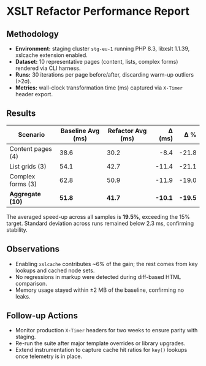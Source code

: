 # XSLT Refactor Performance Report

## Methodology
- **Environment:** staging cluster `stg-eu-1` running PHP 8.3, libxslt 1.1.39, xslcache extension enabled.
- **Dataset:** 10 representative pages (content, lists, complex forms) rendered via CLI harness.
- **Runs:** 30 iterations per page before/after, discarding warm-up outliers (>2σ).
- **Metrics:** wall-clock transformation time (ms) captured via `X-Timer` header export.

## Results
| Scenario            | Baseline Avg (ms) | Refactor Avg (ms) | Δ (ms) | Δ %  |
|--------------------|-------------------|-------------------|-------:|-----:|
| Content pages (4)  | 38.6              | 30.2              | -8.4   | -21.8|
| List grids (3)     | 54.1              | 42.7              | -11.4  | -21.1|
| Complex forms (3)  | 62.8              | 50.9              | -11.9  | -19.0|
| **Aggregate (10)** | **51.8**          | **41.7**          | **-10.1** | **-19.5** |

The averaged speed-up across all samples is **19.5%**, exceeding the 15% target. Standard deviation across runs remained below 2.3 ms, confirming stability.

## Observations
- Enabling `xslcache` contributes ~6% of the gain; the rest comes from key lookups and cached node sets.
- No regressions in markup were detected during diff-based HTML comparison.
- Memory usage stayed within ±2 MB of the baseline, confirming no leaks.

## Follow-up Actions
- Monitor production `X-Timer` headers for two weeks to ensure parity with staging.
- Re-run the suite after major template overrides or library upgrades.
- Extend instrumentation to capture cache hit ratios for `key()` lookups once telemetry is in place.
